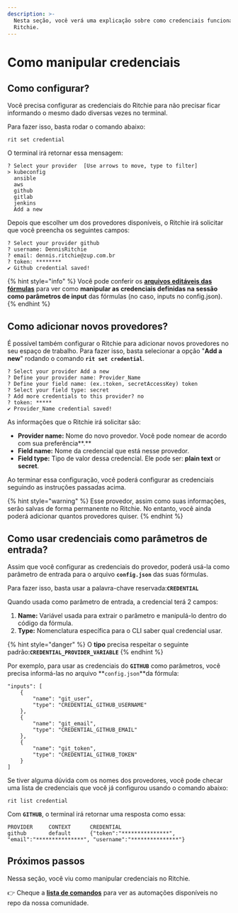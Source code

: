 ```yaml
---
description: >-
  Nesta seção, você verá uma explicação sobre como credenciais funcionam no
  Ritchie.
---
```


# Como manipular credenciais

## Como configurar?

Você precisa configurar as credenciais do Ritchie para não precisar ficar informando o mesmo dado diversas vezes no terminal. 

Para fazer isso, basta rodar o comando abaixo:

```text
rit set credential
```

O terminal irá retornar essa mensagem:  

```text
? Select your provider  [Use arrows to move, type to filter]
> kubeconfig
  ansible
  aws
  github
  gitlab
  jenkins
  Add a new
```

Depois que escolher um dos provedores disponíveis, o Ritchie irá solicitar que você preencha os seguintes campos:

```text
? Select your provider github
? username: DennisRitchie
? email: dennis.ritchie@zup.com.br
? token: ********
✔ Github credential saved!
```

{% hint style="info" %}
Você pode conferir os [**arquivos editáveis das fórmulas**](como-implementar-uma-formula.md#arquivos-editaveis) para ver como **manipular as credenciais definidas na sessão como parâmetros de input** das fórmulas \(no caso, inputs no config.json\).
{% endhint %}

## Como adicionar novos provedores?

É possível também configurar o Ritchie para adicionar novos provedores no seu espaço de trabalho. Para fazer isso, basta selecionar a opção "**Add a new**" rodando o comando **`rit set credential`**. 

```text
? Select your provider Add a new
? Define your provider name: Provider_Name
? Define your field name: (ex.:token, secretAccessKey) token
? Select your field type: secret
? Add more credentials to this provider? no
? token: *****
✔ Provider_Name credential saved!
```

As informações que o Ritchie irá solicitar são:

* **Provider name:** Nome do novo provedor. Você pode nomear de acordo com sua preferência**.**
* **Field name:** Nome da credencial que está nesse provedor.
* **Field type:** Tipo de valor dessa credencial. Ele pode ser: **plain text** or **secret**. 

Ao terminar essa configuração, você poderá configurar as credenciais seguindo as instruções passadas acima. 

{% hint style="warning" %}
Esse provedor, assim como suas informações, serão salvas de forma permanente no Ritchie. No entanto, você ainda poderá adicionar quantos provedores quiser. 
{% endhint %}

## Como usar credenciais como parâmetros de entrada?

Assim que você configurar as credenciais do provedor, poderá usá-la como parâmetro de entrada para o arquivo **`config.json`** das suas fórmulas.

Para fazer isso, basta usar a palavra-chave reservada:**`CREDENTIAL`**

Quando usada como parâmetro de entrada, a credencial terá 2 campos:

1. **Name:** Variável usada para extrair o parâmetro e manipulá-lo dentro do código da fórmula.
2. **Type:** Nomenclatura específica para o CLI saber qual credencial usar. 

{% hint style="danger" %}
O **tipo** precisa respeitar o seguinte padrão:**`CREDENTIAL_PROVIDER_VARIABLE`**
{% endhint %}

Por exemplo, para usar as credenciais do **`GITHUB`** como parâmetros, você precisa informá-las no arquivo **`config.json`**da fórmula:

```text
"inputs": [ 
    { 
        "name": "git_user", 
        "type": "CREDENTIAL_GITHUB_USERNAME" 
    },
    { 
        "name": "git_email", 
        "type": "CREDENTIAL_GITHUB_EMAIL" 
    },
    { 
        "name": "git_token", 
        "type": "CREDENTIAL_GITHUB_TOKEN"
    } 
]
```

Se tiver alguma dúvida com os nomes dos provedores, você pode checar uma lista de credenciais que você já configurou usando o comando abaixo:

```text
rit list credential
```

Com **`GITHUB`**, o terminal irá retornar uma resposta como essa:

```text
PROVIDER	 CONTEXT	  CREDENTIAL
github  	 default	  {"token":"***************", "email":"***************", "username":"***************"}
```

## Próximos passos 

Nessa seção, você viu como manipular credenciais no Ritchie. 

👉 Cheque a [**lista de comandos**](https://app.gitbook.com/@zup-products/s/ritchie/~/drafts/-MDPWwvUtJ2ZZfV8Mw44/v/v2.0-pt/developer/lista-de-comandos) para ver as automações disponíveis no repo da nossa comunidade. 

